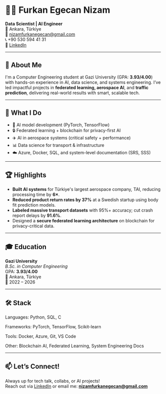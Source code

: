 # 👨‍💻 Furkan Egecan Nizam

**Data Scientist | AI Engineer**  
📍 Ankara, Türkiye  
📧 nizamfurkanegecan@gmail.com  
📞 +90 530 594 41 31  
🔗 [LinkedIn](https://www.linkedin.com/in/furkan-egecan-nizam)

---

## 🚀 About Me

I'm a Computer Engineering student at Gazi University (GPA: **3.93/4.00**) with hands-on experience in AI, data science, and systems engineering. I’ve led impactful projects in **federated learning, aerospace AI**, and **traffic prediction**, delivering real-world results with smart, scalable tech.

---

## 🧠 What I Do

- 🔬 AI model development (PyTorch, TensorFlow)
- 🔒 Federated learning + blockchain for privacy-first AI
- ✈️ AI in aerospace systems (critical safety + performance)
- 📊 Data science for transport & infrastructure
- ☁️ Azure, Docker, SQL, and system-level documentation (SRS, SSS)

---

## 🏆 Highlights

- **Built AI systems** for Türkiye's largest aerospace company, TAI, reducing processing time by **6×**.
- **Reduced product return rates by 37%** at a Swedish startup using body fit prediction models.
- **Labeled massive transport datasets** with 95%+ accuracy; cut crash report delays by **91.6%**.
- Designed a **secure federated learning architecture** on blockchain for privacy-critical data.

---

## 🎓 Education

**Gazi University**  
*B.Sc. in Computer Engineering*  
GPA: **3.93/4.00**  
📍 Ankara, Türkiye  
📅 2022 – 2026

---

## 🛠️ Stack

Languages: Python, SQL, C 

Frameworks: PyTorch, TensorFlow, Scikit-learn 

Tools: Docker, Azure, Git, VS Code 

Other: Blockchain AI, Federated Learning, System Engineering Docs

---

## 📫 Let’s Connect!

Always up for tech talk, collabs, or AI projects!  
Reach out via [LinkedIn](https://www.linkedin.com/in/furkan-egecan-nizam) or email me: **nizamfurkanegecan@gmail.com**
